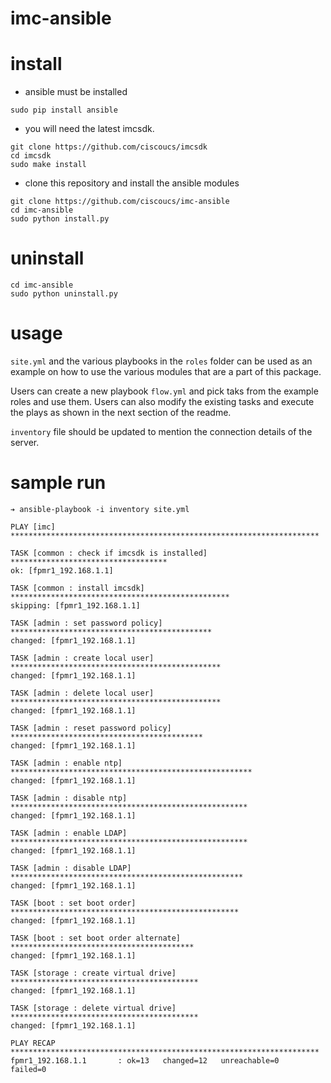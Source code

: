 # imc-ansible

# install
- ansible must be installed
```
sudo pip install ansible
```
- you will need the latest imcsdk.
```
git clone https://github.com/ciscoucs/imcsdk
cd imcsdk
sudo make install
```
- clone this repository and install the ansible modules
```
git clone https://github.com/ciscoucs/imc-ansible
cd imc-ansible
sudo python install.py
```

# uninstall
```
cd imc-ansible
sudo python uninstall.py
```

# usage
`site.yml` and the various playbooks in the `roles` folder can be used as an
example on how to use the various modules that are a part of this package.

Users can create a new playbook `flow.yml` and pick taks from the example
roles and use them. Users can also modify the existing tasks and execute the
plays as shown in the next section of the readme.

`inventory` file should be updated to mention the connection details of the
server.


# sample run
```
➔ ansible-playbook -i inventory site.yml

PLAY [imc]
*********************************************************************

TASK [common : check if imcsdk is installed]
***********************************
ok: [fpmr1_192.168.1.1]

TASK [common : install imcsdk]
*************************************************
skipping: [fpmr1_192.168.1.1]

TASK [admin : set password policy]
*********************************************
changed: [fpmr1_192.168.1.1]

TASK [admin : create local user]
***********************************************
changed: [fpmr1_192.168.1.1]

TASK [admin : delete local user]
***********************************************
changed: [fpmr1_192.168.1.1]

TASK [admin : reset password policy]
*******************************************
changed: [fpmr1_192.168.1.1]

TASK [admin : enable ntp]
******************************************************
changed: [fpmr1_192.168.1.1]

TASK [admin : disable ntp]
*****************************************************
changed: [fpmr1_192.168.1.1]

TASK [admin : enable LDAP]
*****************************************************
changed: [fpmr1_192.168.1.1]

TASK [admin : disable LDAP]
****************************************************
changed: [fpmr1_192.168.1.1]

TASK [boot : set boot order]
***************************************************
changed: [fpmr1_192.168.1.1]

TASK [boot : set boot order alternate]
*****************************************
changed: [fpmr1_192.168.1.1]

TASK [storage : create virtual drive]
******************************************
changed: [fpmr1_192.168.1.1]

TASK [storage : delete virtual drive]
******************************************
changed: [fpmr1_192.168.1.1]

PLAY RECAP
*********************************************************************
fpmr1_192.168.1.1       : ok=13   changed=12   unreachable=0    failed=0
```
